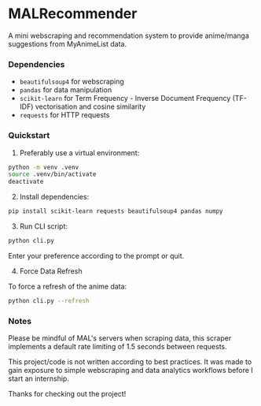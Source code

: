 # MALRecommender

A mini webscraping and recommendation system to provide anime/manga suggestions from MyAnimeList data.

### Dependencies
- `beautifulsoup4` for webscraping
- `pandas` for data manipulation
- `scikit-learn` for Term Frequency - Inverse Document Frequency (TF-IDF) vectorisation and cosine similarity
- `requests` for HTTP requests

### Quickstart

1. Preferably use a virtual environment:

```bash
python -m venv .venv
source .venv/bin/activate
deactivate
```

2. Install dependencies:


```bash
pip install scikit-learn requests beautifulsoup4 pandas numpy
```

3. Run CLI script:


```bash
python cli.py
```

Enter your preference according to the prompt or quit.

4. Force Data Refresh

To force a refresh of the anime data:

```bash
python cli.py --refresh
```

### Notes

Please be mindful of MAL's servers when scraping data, this scraper implements a default rate limiting of 1.5 seconds between requests.

This project/code is not written according to best practices. It was made to gain exposure to simple webscraping and data analytics workflows before I start an internship.

Thanks for checking out the project!
